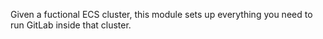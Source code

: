Given a fuctional ECS cluster, this module sets up everything you need to run GitLab inside that cluster.
